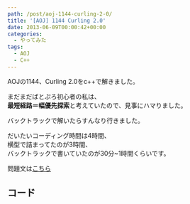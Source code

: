```yaml
---
path: /post/aoj-1144-curling-2-0/
title: '[AOJ] 1144 Curling 2.0'
date: 2013-06-09T00:00:42+00:00
categories:
  - やってみた
tags:
  - AOJ
  - C++
---
```

AOJの1144、Curling 2.0をc++で解きました。

まだまだばとぷろ初心者の私は、  
**最短経路＝幅優先探索**と考えていたので、見事にハマりました。

バックトラックで解いたらすんなり行きました。

だいたいコーディング時間は4時間、  
横型で詰まってたのが3時間、  
バックトラックで書いていたのが30分~1時間くらいです。

問題文は[こちら](http://judge.u-aizu.ac.jp/onlinejudge/description.jsp?id=1144&lang=jp)

<!--more-->

コード
----------------------------------------

<script src="https://gist.github.com/Leko/5734857.js"></script>
